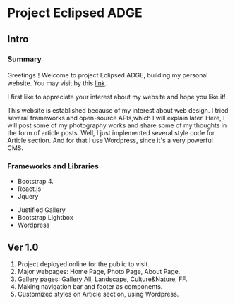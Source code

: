 # Project Eclipsed ADGE

## Intro

### Summary

Greetings！Welcome to project Eclipsed ADGE, building my personal website. You may visit by this
[link](https://eclipsedadge.xyz).

I first like to appreciate your interest about my website and hope you like it!

This website is established because of my interest about web design. I tried several frameworks and open-source APIs,which I will explain later. Here, I will post some of my photography works and share some of my thoughts in the form of article posts.
Well, I just implemented several style code for Article section. And for that I use Wordpress, since it's a very powerful CMS.
### Frameworks and Libraries
+ Bootstrap 4.
+ React.js
+ Jquery
* Justified Gallery
* Bootstrap Lightbox
* Wordpress
## Ver 1.0
1. Project deployed online for the public to visit.
2. Major webpages: Home Page, Photo Page, About Page.
3. Gallery pages: Gallery All, Landscape, Culture&Nature, FF.
4. Making navigation bar and footer as components.
5. Customized styles on Article section, using Wordpress.
